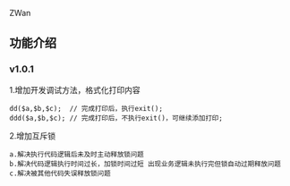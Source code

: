 ZWan

## 功能介绍

### v1.0.1

1.增加开发调试方法，格式化打印内容

    dd($a,$b,$c);  // 完成打印后，执行exit();
    ddd($a,$b,$c); // 完成打印后，不执行exit()，可继续添加打印;

2.增加互斥锁

    a.解决执行代码逻辑后未及时主动释放锁问题
    b.解决代码逻辑执行时间过长，加锁时间过短 出现业务逻辑未执行完但锁自动过期释放问题
    c.解决被其他代码失误释放锁问题
            
